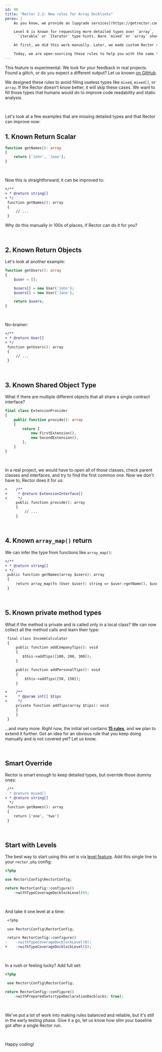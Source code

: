 ```yaml
---
id: 80
title: "Rector 2.2: New rules for Array Docblocks"
perex: |
    As you know, we provide an [upgrade services](https://getrector.com/hire-team) to speed up the modernization of codebases. Part of this service is getting PHPStan to level 8 with no baseline (only edge cases).

    Level 6 is known for requesting more detailed types over `array`,
      `iterable` or `Iterator` type hints. Bare `mixed` or `array` should be replaced with explicit key/value types, e.g., `string[]` or `array<int, SomeObject>`.

    At first, we did this work manually. Later, we made custom Rector rules that we kept private.

    Today, we are open-sourcing these rules to help you with the same task.
---
```


<div class="alert alert-warning mt-3 mb-5">
This feature is experimental. We look for your feedback in real projects. Found a glitch, or do you expect a different output? Let us known <a href="https://github.com/rectorphp/rector/issues">on GitHub</a>.
</div>

We designed these rules to avoid filling useless types like `mixed`, `mixed[]`, or `array`. If the Rector doesn't know better, it will skip these cases. We want to fill those types that humans would do to improve code readability and static analysis.

<br>

Let's look at a few examples that are missing detailed types and that Rector can improve now:

## 1. Known Return Scalar

```php
function getNames(): array
{
    return ['John', 'Jane'];
}
```

<br>

Now this is straightforward; it can be improved to:

```diff
+/**
+ * @return string[]
+ */
 function getNames(): array
 {
     // ...
 }
```

Why do this manually in 100s of places, if Rector can do it for you?

<br>

## 2. Known Return Objects

Let's look at another example:

```php
function getUsers(): array
{
    $user = [];

    $users[] = new User('John');
    $users[] = new User('Jane');

    return $users;
}
```

<br>

No-brainer:

```diff
+/**
+ * @return User[]
+ */
 function getUsers(): array
 {
     // ...
 }
```

<br>

## 3. Known Shared Object Type

What if there are multiple different objects that all share a single contract interface?

```php
final class ExtensionProvider
{
    public function provide(): array
    {
        return [
            new FirstExtension(),
            new SecondExtension(),
        ];
    }
}
```

<br>


In a real project, we would have to open all of those classes, check parent classes and interfaces, and try to find the first common one. Now we don't have to, Rector does it for us:

```diff
+    /**
+     * @return ExtensionInterface[]
+     */
     public function provide(): array
     {
         // ...
     }
```

<br>

## 4. Known `array_map()` return

We can infer the type from functions like `array_map()`:

```diff
+/**
+ * @return string[]
+ */
 public function getNames(array $users): array
 {
     return array_map(fn (User $user): string => $user->getName(), $users);
 }
```

<br>

## 5. Known private method types

What if the method is private and is called only in a local class? We can now collect all the method calls and learn their type:

```diff
 final class IncomeCalculator
 {
     public function addCompanyTips(): void
     {
        $this->addTips([100, 200, 300]);
     }

     public function addPersonalTips(): void
     {
         $this->addTips([50, 150]);
     }

+    /**
+     * @param int[] $tips
+     */
     private function addTips(array $tips): void
     {
     }
 }
```

...and many more. Right now, the initial set contains **[15 rules](https://github.com/rectorphp/rector-src/blob/main/src/Config/Level/TypeDeclarationDocblocksLevel.php)**, and we plan to extend it further. Got an idea for an obvious rule that you keep doing manually and is not covered yet? Let us know.

<br>

## Smart Override

Rector is smart enough to keep detailed types, but override those dummy ones:

```diff
 /**
- * @return mixed[]
+ * @return string[]
  */
 function getNames(): array
 {
    return ['one', 'two']
 }
```

<br>

## Start with Levels

The best way to start using this set is via [level feature](/documentation/levels). Add this single line to your `rector.php` config:

```php
<?php

use Rector\Config\RectorConfig;

return RectorConfig::configure()
    ->withTypeCoverageDocblockLevel(0);
```

<br>

And take it one level at a time:

```diff
 <?php

 use Rector\Config\RectorConfig;

 return RectorConfig::configure()
-    ->withTypeCoverageDocblockLevel(0);
+    ->withTypeCoverageDocblockLevel(1);
```

<br>

In a rush or feeling lucky? Add full set:

```php
<?php

 use Rector\Config\RectorConfig;

return RectorConfig::configure()
    ->withPreparedSets(typeDeclarationDocblocks: true);
```

<br>

We've put a lot of work into making rules balanced and reliable, but it's still in the early testing phase. Give it a go, let us know how slim your baseline got after a single Rector run.

<br>

Happy coding!
